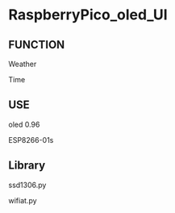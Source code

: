 # RaspberryPico_oled_UI

## FUNCTION

Weather

Time

## USE

 oled 0.96

ESP8266-01s

## Library

ssd1306.py

wifiat.py